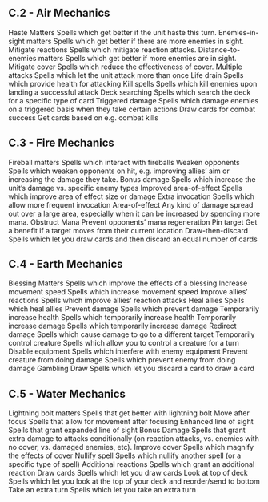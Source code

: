 ## C.2 - Air Mechanics

Haste Matters
  Spells which get better if the unit haste this turn.
Enemies-in-sight matters
  Spells which get better if there are more enemies in sight.
Mitigate reactions
  Spells which mitigate reaction attacks.
Distance-to-enemies matters
  Spells which get better if more enemies are in sight.
Mitigate cover
  Spells which reduce the effectiveness of cover.
Multiple attacks
  Spells which let the unit attack more than once
Life drain
  Spells which provide health for attacking
Kill spells
  Spells which kill enemies upon landing a successful attack
Deck searching
  Spells which search the deck for a specific type of card
Triggered damage
  Spells which damage enemies on a triggered basis when they take certain actions
Draw cards for combat success
  Get cards based on e.g. combat kills

## C.3 - Fire Mechanics

Fireball matters
  Spells which interact with fireballs
Weaken opponents
  Spells which weaken opponents on hit, e.g. improving allies’ aim or increasing the damage they take.
Bonus damage
  Spells which increase the unit’s damage vs. specific enemy types
Improved area-of-effect
  Spells which improve area of effect size or damage
Extra invocation
  Spells which allow more frequent invocation
Area-of-effect
  Any kind of damage spread out over a large area, especially when it can be increased by spending more mana.
Obstruct Mana
  Prevent opponents’ mana regeneration
Pin target
  Get a benefit if a target moves from their current location
Draw-then-discard
  Spells which let you draw cards and then discard an equal number of cards


## C.4 - Earth Mechanics

Blessing Matters
  Spells which improve the effects of a blessing
Increase movement speed
  Spells which increase movement speed
Improve allies’ reactions
  Spells which improve allies’ reaction attacks
Heal allies
  Spells which heal allies
Prevent damage
  Spells which prevent damage
Temporarily increase health
  Spells which temporarily increase health
Temporarily increase damage
  Spells which temporarily increase damage
Redirect damage
  Spells which cause damage to go to a different target
Temporarily control creature
  Spells which allow you to control a creature for a turn
Disable equipment
  Spells which interfere with enemy equipment
Prevent creature from doing damage
  Spells which prevent enemy from doing damage
Gambling Draw
  Spells which let you discard a card to draw a card


## C.5 - Water Mechanics

Lightning bolt matters
  Spells that get better with lightning bolt
Move after focus
  Spells that allow for movement after focusing
Enhanced line of sight
  Spells that grant expanded line of sight
Bonus Damage
  Spells that grant extra damage to attacks conditionally (on reaction attacks, vs. enemies with no cover, vs. damaged enemies, etc).
Improve cover
  Spells which magnify the effects of cover
Nullify spell
  Spells which nullify another spell (or a specific type of spell)
Additional reactions
  Spells which grant an additional reaction
Draw cards
  Spells which let you draw cards
Look at top of deck
  Spells which let you look at the top of your deck and reorder/send to bottom
Take an extra turn
  Spells which let you take an extra turn
